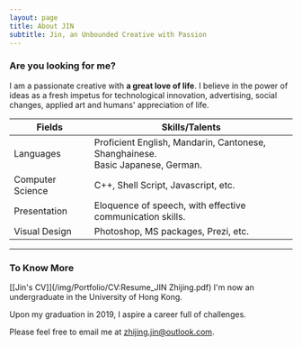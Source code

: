 ```yaml
---
layout: page
title: About JIN
subtitle: Jin, an Unbounded Creative with Passion
---
```


[Hello world!]: #

### Are you looking for me?

I am a passionate creative with **a great love of life**. I believe in the power of ideas as a fresh impetus for technological innovation, advertising, social changes, applied art and humans' appreciation of life. 

| Fields | Skills/Talents |  
| ------ | ----------- |  
| Languages | Proficient English, Mandarin, Cantonese, Shanghainese. <br>Basic Japanese, German. |  
| Computer Science | C++, Shell Script, Javascript, etc. |  
| Presentation | Eloquence of speech, with effective communication skills. |  
| Visual Design | Photoshop, MS packages, Prezi, etc. |  

[With enthusiasm, I master a range of interdisciplinary skills. Instead of centring around profits and competition, I keep to a simple and boyish appreciation of life itself. My ideas have deep roots in traditional oriental art and philosophies, and the Taoism value of naturalness, a perfect state without the imprint of culture. My boundless interest in: ......helps me **to better express, to connect, to understand, to challenge, and to make changes in the world. //Through combination of ideas and skills, I wish to spread my thoughts effectively and to rouse people's thinking of how to live and why to live.**]: # ( This is a good paragraph describing my framework of life. )


---

### To Know More

[[Jin's CV]](/img/Portfolio/CV:Resume_JIN Zhijing.pdf) I'm now an undergraduate in the University of Hong Kong. 

Upon my graduation in 2019, I aspire a career full of challenges.

Please feel free to email me at [zhijing.jin@outlook.com](zhijing.jin@outlook.com).


